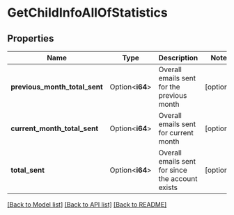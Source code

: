 # GetChildInfoAllOfStatistics

## Properties

Name | Type | Description | Notes
------------ | ------------- | ------------- | -------------
**previous_month_total_sent** | Option<**i64**> | Overall emails sent for the previous month | [optional]
**current_month_total_sent** | Option<**i64**> | Overall emails sent for current month | [optional]
**total_sent** | Option<**i64**> | Overall emails sent for since the account exists | [optional]

[[Back to Model list]](../README.md#documentation-for-models) [[Back to API list]](../README.md#documentation-for-api-endpoints) [[Back to README]](../README.md)


